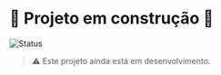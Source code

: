 # 🚧 Projeto em construção 🚧

![Status](https://img.shields.io/badge/status-em%20construção-yellow)

> ⚠️ Este projeto ainda está em desenvolvimento.
